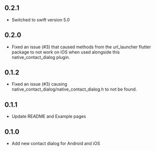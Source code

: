 ## 0.2.1

* Switched to swift version 5.0

## 0.2.0

* Fixed an issue (#3) that caused methods from the url_launcher flutter package to not work on iOS when used alongside this native_contact_dialog plugin.

## 0.1.2

* Fixed an issue (#3) causing native_contact_dialog/native_contact_dialog.h to not be found.

## 0.1.1

* Update README and Example pages

## 0.1.0

* Add new contact dialog for Android and iOS
